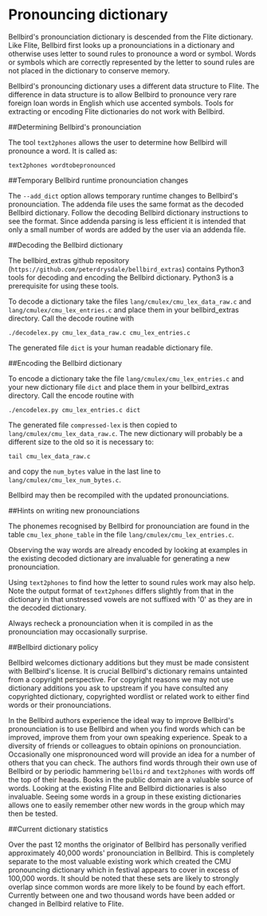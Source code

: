Pronouncing dictionary
======================

Bellbird's pronounciation dictionary is descended from the Flite dictionary.
Like Flite, Bellbird first looks up a pronounciations in a dictionary and otherwise
uses letter to sound rules to pronounce a word or symbol. Words or symbols which are correctly
represented by the letter to sound rules are not placed in the dictionary to conserve 
memory.

Bellbird's pronouncing dictionary uses a different data structure to Flite. The difference
in data structure is to allow Bellbird to pronounce very rare foreign loan words in English
which use accented symbols. Tools for extracting or encoding Flite dictionaries do not work
with Bellbird.

##Determining Bellbird's pronounciation

The tool `text2phones` allows the user to determine how Bellbird will pronounce a word. It
is called as:

    text2phones wordtobepronounced

##Temporary Bellbird runtime pronounciation changes

The `--add_dict` option allows temporary runtime changes to Bellbird's
pronounciation.
The addenda file uses the same format as the decoded Bellbird dictionary.
Follow the decoding Bellbird dictionary instructions to see the format.
Since addenda parsing is less efficient it is intended that only a small
number of words are added by the user via an addenda file.

##Decoding the Bellbird dictionary

The bellbird_extras github repository (`https://github.com/peterdrysdale/bellbird_extras`) 
contains Python3 tools for decoding and encoding the Bellbird dictionary.
Python3 is a prerequisite for using these tools.

To decode a dictionary take the files `lang/cmulex/cmu_lex_data_raw.c` and
`lang/cmulex/cmu_lex_entries.c` and place them in your bellbird_extras directory.
Call the decode routine with 

    ./decodelex.py cmu_lex_data_raw.c cmu_lex_entries.c

The generated file `dict` is your human readable dictionary file.

##Encoding the Bellbird dictionary

To encode a dictionary take the file `lang/cmulex/cmu_lex_entries.c` and your new dictionary file
`dict` and place them in your bellbird_extras directory.
Call the encode routine with 

    ./encodelex.py cmu_lex_entries.c dict

The generated file `compressed-lex` is then copied to `lang/cmulex/cmu_lex_data_raw.c`. The new
dictionary will probably be a different size to the old so it is necessary to:

    tail cmu_lex_data_raw.c

and copy the `num_bytes` value in the last line to `lang/cmulex/cmu_lex_num_bytes.c`.

Bellbird may then be recompiled with the updated pronounciations.

##Hints on writing new pronounciations

The phonemes recognised by Bellbird for pronounciation are found in the
table `cmu_lex_phone_table` in the file `lang/cmulex/cmu_lex_entries.c`.

Observing the way words are already encoded by looking at examples in the existing decoded
dictionary are invaluable for generating a new pronounciation.

Using `text2phones` to find how the letter to sound rules work may also help. Note the output
format of `text2phones` differs slightly from that in the dictionary in that unstressed vowels
are not suffixed with '0' as they are in the decoded dictionary.

Always recheck a pronounciation when it is compiled in as the pronounciation may occasionally surprise.

##Bellbird dictionary policy

Bellbird welcomes dictionary additions but they must be made consistent with Bellbird's license.
It is crucial Bellbird's dictionary remains untainted from a copyright perspective. For copyright
reasons we may not use dictionary additions you ask to upstream if you have consulted any copyrighted
dictionary, copyrighted wordlist or related work to either find words or their pronounciations.

In the Bellbird authors experience the ideal way to improve Bellbird's pronounciation is to use
Bellbird and when you find words which can be improved, improve them from your own speaking experience.
Speak to a diversity of friends or colleagues to obtain opinions on pronounciation. Occasionally one
mispronounced word will provide an idea for a number of others that you can check. The authors find words
through their own use of Bellbird or by periodic hammering `bellbird` and `text2phones` with words off the top
of their heads. Books in the public domain are a valuable source of words. Looking at the existing Flite and
Bellbird dictionaries is also invaluable. Seeing some words in a group in these existing dictionaries
allows one to easily remember other new words in the group which may then be tested.

##Current dictionary statistics

Over the past 12 months the originator of Bellbird has personally verified approximately
40,000 words' pronounciation in Bellbird. This is completely separate to the most valuable existing work which created
the CMU pronouncing dictionary which in festival appears to cover in excess of 100,000 words. It should
be noted that these sets are likely to strongly overlap since common words are more likely to be found by each effort.
Currently between one and two thousand words have been added or changed in Bellbird relative to Flite.


